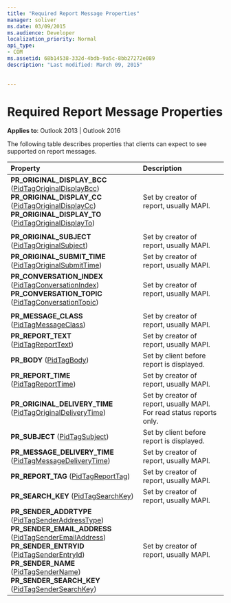 ```yaml
---
title: "Required Report Message Properties"
manager: soliver
ms.date: 03/09/2015
ms.audience: Developer
localization_priority: Normal
api_type:
- COM
ms.assetid: 68b14538-332d-4bdb-9a5c-8bb27272e089
description: "Last modified: March 09, 2015"
 
 
---
```


# Required Report Message Properties

  
  
**Applies to**: Outlook 2013 | Outlook 2016 
  
The following table describes properties that clients can expect to see supported on report messages.
  
|**Property**|**Description**|
|:-----|:-----|
|**PR_ORIGINAL_DISPLAY_BCC** ([PidTagOriginalDisplayBcc](pidtagoriginaldisplaybcc-canonical-property.md))  <br/> **PR_ORIGINAL_DISPLAY_CC** ([PidTagOriginalDisplayCc](pidtagoriginaldisplaycc-canonical-property.md))  <br/> **PR_ORIGINAL_DISPLAY_TO** ([PidTagOriginalDisplayTo](pidtagoriginaldisplayto-canonical-property.md))  <br/> |Set by creator of report, usually MAPI.  <br/> |
|||
|**PR_ORIGINAL_SUBJECT** ([PidTagOriginalSubject](pidtagoriginalsubject-canonical-property.md))  <br/> |Set by creator of report, usually MAPI.  <br/> |
|**PR_ORIGINAL_SUBMIT_TIME** ([PidTagOriginalSubmitTime](pidtagoriginalsubmittime-canonical-property.md))  <br/> |Set by creator of report, usually MAPI.  <br/> |
|**PR_CONVERSATION_INDEX** ([PidTagConversationIndex](pidtagconversationindex-canonical-property.md))  <br/> **PR_CONVERSATION_TOPIC** ([PidTagConversationTopic](pidtagconversationtopic-canonical-property.md))  <br/> |Set by creator of report, usually MAPI.  <br/> |
|||
|**PR_MESSAGE_CLASS** ([PidTagMessageClass](pidtagmessageclass-canonical-property.md))  <br/> |Set by creator of report, usually MAPI.  <br/> |
|**PR_REPORT_TEXT** ([PidTagReportText](pidtagreporttext-canonical-property.md))  <br/> |Set by creator of report, usually MAPI.  <br/> |
|**PR_BODY** ([PidTagBody](pidtagbody-canonical-property.md))  <br/> |Set by client before report is displayed.  <br/> |
|**PR_REPORT_TIME** ([PidTagReportTime](pidtagreporttime-canonical-property.md))  <br/> |Set by creator of report, usually MAPI.  <br/> |
|**PR_ORIGINAL_DELIVERY_TIME** ([PidTagOriginalDeliveryTime](pidtagoriginaldeliverytime-canonical-property.md))  <br/> |Set by creator of report, usually MAPI. For read status reports only.  <br/> |
|**PR_SUBJECT** ([PidTagSubject](pidtagsubject-canonical-property.md))  <br/> |Set by client before report is displayed.  <br/> |
|**PR_MESSAGE_DELIVERY_TIME** ([PidTagMessageDeliveryTime](pidtagmessagedeliverytime-canonical-property.md))  <br/> |Set by creator of report, usually MAPI.  <br/> |
|**PR_REPORT_TAG** ([PidTagReportTag](pidtagreporttag-canonical-property.md))  <br/> |Set by creator of report, usually MAPI.  <br/> |
|**PR_SEARCH_KEY** ([PidTagSearchKey](pidtagsearchkey-canonical-property.md))  <br/> |Set by creator of report, usually MAPI.  <br/> |
|**PR_SENDER_ADDRTYPE** ([PidTagSenderAddressType](pidtagsenderaddresstype-canonical-property.md))  <br/> **PR_SENDER_EMAIL_ADDRESS** ([PidTagSenderEmailAddress](pidtagsenderemailaddress-canonical-property.md))  <br/> **PR_SENDER_ENTRYID** ([PidTagSenderEntryId](pidtagsenderentryid-canonical-property.md))  <br/> **PR_SENDER_NAME** ([PidTagSenderName](pidtagsendername-canonical-property.md))  <br/> **PR_SENDER_SEARCH_KEY** ([PidTagSenderSearchKey](pidtagsendersearchkey-canonical-property.md))  <br/> |Set by creator of report, usually MAPI.  <br/> |
   

